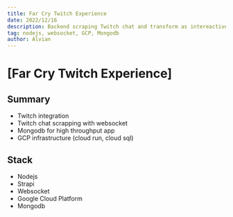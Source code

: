 ```yaml
---
title: Far Cry Twitch Experience
date: 2022/12/16
description: Backend scraping Twitch chat and transform as intereactive poll results.
tag: nodejs, websocket, GCP, Mongodb
author: Alvian
---
```


# [Far Cry Twitch Experience]


## Summary
- Twitch integration 
- Twitch chat scrapping with websocket
- Mongodb for high throughput app 
- GCP infrastructure (cloud run, cloud sql)

## Stack
- Nodejs
- Strapi
- Websocket
- Google Cloud Platform
- Mongodb
